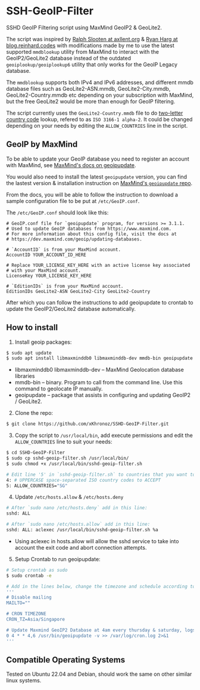 # SSH-GeoIP-Filter
SSHD GeoIP Filtering script using MaxMind GeoIP2 & GeoLite2.

The script was inspired by
[Ralph Slooten at axllent.org](https://www.axllent.org/docs/view/ssh-geoip/) & [Ryan Harg at blog.reinhard.codes](https://blog.reinhard.codes/2023/04/02/restricting-access-to-ssh-using-fail2ban-and-geoip/)
with modifications made by me to use the latest supported `mmdblookup` utility from MaxMind to interact with the GeoIP2/GeoLite2 database instead of the outdated `geoiplookup/geoiplookup6` utility that only works for the GeoIP Legacy database.

The `mmdblookup` supports both IPv4 and IPv6 addresses, and different mmdb database files such as GeoLite2-ASN.mmdb, GeoLite2-City.mmdb, GeoLite2-Country.mmdb etc depending on your subscription with MaxMind, but the free GeoLite2 would be more than enough for GeoIP filtering.

The script currently uses the `GeoLite2-Country.mmdb` file to do [two-letter country code](https://dev.maxmind.com/geoip/docs/databases/city-and-country#:~:text=City-,country_iso_code,-string%20(2)) lookup, refered to as `ISO 3166-1 alpha-2`. It could be changed depending on your needs by editing the `ALLOW_COUNTRIES` line in the script.

## GeoIP by MaxMind

To be able to update your GeoIP database you need to register an account
with MaxMind, see [MaxMind's docs on geoipupdate](https://dev.maxmind.com/geoip/updating-databases).

You would also need to install the latest `geoipupdate` version,
you can find the lastest version & installation instruction on [MaxMind's `geoipupdate` repo](https://github.com/maxmind/geoipupdate).

From the docs, you will be able to follow the instruction to download a sample configuration file to be put at `/etc/GeoIP.conf`.

The `/etc/GeoIP.conf` should look like this:

```plain
# GeoIP.conf file for `geoipupdate` program, for versions >= 3.1.1.
# Used to update GeoIP databases from https://www.maxmind.com.
# For more information about this config file, visit the docs at
# https://dev.maxmind.com/geoip/updating-databases.

# `AccountID` is from your MaxMind account.
AccountID YOUR_ACCOUNT_ID_HERE

# Replace YOUR_LICENSE_KEY_HERE with an active license key associated
# with your MaxMind account.
LicenseKey YOUR_LICENSE_KEY_HERE

# `EditionIDs` is from your MaxMind account.
EditionIDs GeoLite2-ASN GeoLite2-City GeoLite2-Country
```

After which you can follow the instructions to add geoipupdate to crontab to update the GeoIP2/GeoLite2 database automatically.

## How to install

1. Install geoip packages:

```bash
$ sudo apt update
$ sudo apt install libmaxminddb0 libmaxminddb-dev mmdb-bin geoipupdate
```
- libmaxminddb0 libmaxminddb-dev – MaxMind Geolocation database libraries
- mmdb-bin – binary. Program to call from the command line. Use this command to geolocate IP manually.
- geoipupdate – package that assists in configuring and updating GeoIP2 / GeoLite2.

2. Clone the repo:

```bash
$ git clone https://github.com/xKhronoz/SSHD-GeoIP-Filter.git
```

3. Copy the script to `/usr/local/bin`, add execute permissions and edit the `ALLOW_COUNTRIES` line to suit your needs:

```bash
$ cd SSHD-GeoIP-Filter
$ sudo cp sshd-geoip-filter.sh /usr/local/bin/
$ sudo chmod +x /usr/local/bin/sshd-geoip-filter.sh

# Edit line '5' in `sshd-geoip-filter.sh` to countries that you want to allow ssh from:
4: # UPPERCASE space-separated ISO country codes to ACCEPT
5: ALLOW_COUNTRIES="SG"
```

4. Update `/etc/hosts.allow` & `/etc/hosts.deny`

```bash
# After `sudo nano /etc/hosts.deny` add in this line:
sshd: ALL

# After `sudo nano /etc/hosts.allow` add in this line:
sshd: ALL: aclexec /usr/local/bin/sshd-geoip-filter.sh %a
```
- Using aclexec in hosts.allow will allow the sshd service to take into account the exit code and abort connection attempts. 

5. Setup Crontab to run geoipupdate:

```bash
# Setup crontab as sudo
$ sudo crontab -e

# Add in the lines below, change the timezone and schedule according to your preference (Use https://crontab.guru to get the schedule)
'''
# Disable mailing
MAILTO=""

# CRON TIMEZONE
CRON_TZ=Asia/Singapore

# Update Maxmind GeoIP2 Database at 4am every thursday & saturday, logs to a file
0 4 * * 4,6 /usr/bin/geoipupdate -v >> /var/log/cron.log 2>&1
'''
```

## Compatible Operating Systems

Tested on Ubuntu 22.04 and Debian, should work the same on other similar linux systems.
